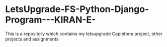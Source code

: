 # LetsUpgrade-FS-Python-Django-Program---KIRAN-E-
This is a repository which contains my letsupgrade Capietone project, other projects and assignments
